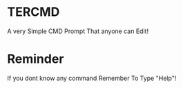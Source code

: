 # TERCMD
A very Simple CMD Prompt That anyone can Edit!
# Reminder
If you dont know any command Remember To Type "Help"!
